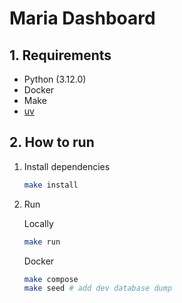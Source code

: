 # Maria Dashboard


## 1. Requirements

- Python (3.12.0)
- Docker
- Make
- [uv](https://pypi.org/project/uv/)

## 2. How to run

1. Install dependencies

    ```bash
    make install
    ```

2. Run

    Locally
    ```bash
    make run
    ```
    Docker
    ```bash
    make compose
    make seed # add dev database dump
    ```
